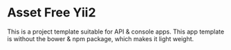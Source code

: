 # Asset Free Yii2
This is a project template suitable for API & console apps. This app template is without the bower & npm package, which makes it light weight.